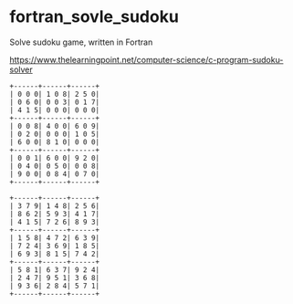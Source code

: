 # fortran_sovle_sudoku
Solve sudoku game, written in Fortran

https://www.thelearningpoint.net/computer-science/c-program-sudoku-solver

```
+------+------+------+
| 0 0 0| 1 0 8| 2 5 0|
| 0 6 0| 0 0 3| 0 1 7|
| 4 1 5| 0 0 0| 0 0 0|
+------+------+------+
| 0 0 8| 4 0 0| 6 0 9|
| 0 2 0| 0 0 0| 1 0 5|
| 6 0 0| 8 1 0| 0 0 0|
+------+------+------+
| 0 0 1| 6 0 0| 9 2 0|
| 0 4 0| 0 5 0| 0 0 8|
| 9 0 0| 0 8 4| 0 7 0|
+------+------+------+

+------+------+------+
| 3 7 9| 1 4 8| 2 5 6|
| 8 6 2| 5 9 3| 4 1 7|
| 4 1 5| 7 2 6| 8 9 3|
+------+------+------+
| 1 5 8| 4 7 2| 6 3 9|
| 7 2 4| 3 6 9| 1 8 5|
| 6 9 3| 8 1 5| 7 4 2|
+------+------+------+
| 5 8 1| 6 3 7| 9 2 4|
| 2 4 7| 9 5 1| 3 6 8|
| 9 3 6| 2 8 4| 5 7 1|
+------+------+------+
```
